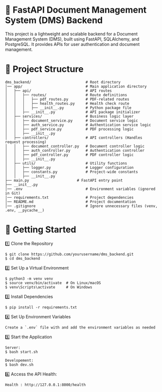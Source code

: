 # 📂 FastAPI Document Management System (DMS) Backend

This project is a lightweight and scalable backend for a Document Management System (DMS),
built using FastAPI, SQLAlchemy, and PostgreSQL. It provides APIs for user authentication 
and document management.

# 📌 Project Structure
```
dms_backend/                         # Root directory
│── app/                             # Main application directory
│   ├── api/                         # API routes
│   │   ├── routes/                  # Route definitions
│   │   │   ├── pdf_routes.py        # PDF-related routes
│   │   │   ├── health_routes.py     # Health check route
│   │   │   ├── __init__.py          # Python package file
│   │   ├── __init__.py              # API package initializer
│   ├── services/                    # Business logic layer
│   │   ├── document_service.py      # Document service logic
│   │   ├── auth_service.py          # Authentication service logic
│   │   ├── pdf_service.py           # PDF processing logic
│   │   ├── __init__.py
│   ├── controllers/                 # API controllers (Handles request processing)
│   │   ├── document_controller.py   # Document controller logic
│   │   ├── auth_controller.py       # Authentication controller
│   │   ├── pdf_controller.py        # PDF controller logic
│   │   ├── __init__.py
│   ├── utils/                       # Utility functions
│   │   ├── logger.py                # Logger configuration
│   │   ├── constants.py             # Project-wide constants
│   │   ├── __init__.py
├── main.py                      # FastAPI entry point
├── __init__.py
│── .env                             # Environment variables (ignored in Git)
│── requirements.txt                 # Project dependencies
│── README.md                        # Project documentation
│── .gitignore                       # Ignore unnecessary files (venv, .env, __pycache__)
```

# 🚀 Getting Started

 1️⃣ Clone the Repository
```
$ git clone https://github.com/yourusername/dms_backend.git
$ cd dms_backend
```
 2️⃣ Set Up a Virtual Environment
```
$ python3 -m venv venv
$ source venv/bin/activate  # On Linux/macOS
$ venv\Scripts\activate     # On Windows
```

3️⃣ Install Dependencies
```
$ pip install -r requirements.txt
```

 4️⃣ Set Up Environment Variables
```
Create a `.env` file with and add the environment variables as needed
```
 5️⃣ Start the Application
```
Server:
$ bash start.sh

Developement:
$ bash dev.sh

```


6️⃣ Access the API Health:
```
Health : http://127.0.0.1:8000/health
```
